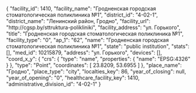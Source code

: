 {
    "facility_id": 1410,
    "facility_name": "Гродненская городская стоматологическая поликлиника №1",
    "district_id": "4-02-1",
    "district_name": "Ленинский район, Гродно",
    "facility_url": "http:\/\/cgsp.by\/sttruktura-polikliniki",
    "facility_address": "ул. Горького",
    "title": "Гродненская городская стоматологическая поликлиника №1",
    "facility_type": "0",
    "ap_1": "62",
    "name": "Гродненская городская стоматологическая поликлиника №1",
    "state": "public institution",
    "stats": [],
    "med_id": 10215879,
    "address": "ул. Горького",
    "devices": [],
    "coord_x_y": {
        "crs": {
            "type": "name",
            "properties": {
                "name": "EPSG:4326"
            }
        },
        "type": "Point",
        "coordinates": [
            23.8209,
            53.6955
        ]
    },
    "place_name": "Гродно",
    "place_type": "city",
    "localties_key": 86,
    "year_of_closing": null,
    "year_of_opening": "0",
    "healthcare_facility_key": 1410,
    "administrative_division_id": "4-02-1"
}